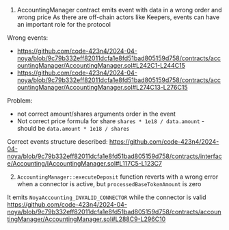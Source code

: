 1. AccountingManager contract emits event with data in a wrong order and wrong price
As there are off-chain actors like Keepers, events can have an important role for the protocol

Wrong events:
- https://github.com/code-423n4/2024-04-noya/blob/9c79b332eff82011dcfa1e8fd51bad805159d758/contracts/accountingManager/AccountingManager.sol#L242C1-L244C15
- https://github.com/code-423n4/2024-04-noya/blob/9c79b332eff82011dcfa1e8fd51bad805159d758/contracts/accountingManager/AccountingManager.sol#L274C13-L276C15

Problem: 
- not correct amount/shares arguments order in the event
- Not correct price formula for share `shares * 1e18 / data.amount` - should be `data.amount * 1e18 / shares`

Correct events structure described:
https://github.com/code-423n4/2024-04-noya/blob/9c79b332eff82011dcfa1e8fd51bad805159d758/contracts/interface/Accounting/IAccountingManager.sol#L117C5-L123C7

2. `AccountingManager::executeDeposit` function reverts with a wrong error when a connector is active, but `processedBaseTokenAmount` is zero

It emits `NoyaAccounting_INVALID_CONNECTOR` while the connector is valid
https://github.com/code-423n4/2024-04-noya/blob/9c79b332eff82011dcfa1e8fd51bad805159d758/contracts/accountingManager/AccountingManager.sol#L288C9-L296C10
